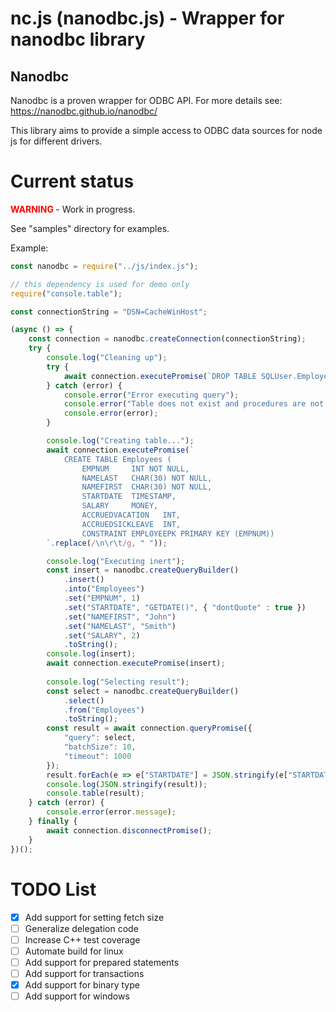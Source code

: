 # nc.js (nanodbc.js) - Wrapper for nanodbc library

## Nanodbc
Nanodbc is a proven wrapper for ODBC API. For more details see:
https://nanodbc.github.io/nanodbc/

This library aims to provide a simple access to ODBC data sources for node js for different drivers.


# Current status

**<span style="color:red"> WARNING </span>** - Work in progress.

See "samples" directory for examples.

Example:

```javascript
const nanodbc = require("../js/index.js");

// this dependency is used for demo only
require("console.table");

const connectionString = "DSN=CacheWinHost";

(async () => {
    const connection = nanodbc.createConnection(connectionString);
    try {
        console.log("Cleaning up");
        try {
            await connection.executePromise(`DROP TABLE SQLUser.Employees`);
        } catch (error) {
            console.error("Error executing query");
            console.error("Table does not exist and procedures are not supported (yet)");
            console.error(error);
        }

        console.log("Creating table...");
        await connection.executePromise(`
            CREATE TABLE Employees (
                EMPNUM     INT NOT NULL,
                NAMELAST   CHAR(30) NOT NULL,
                NAMEFIRST  CHAR(30) NOT NULL,
                STARTDATE  TIMESTAMP,
                SALARY     MONEY,
                ACCRUEDVACATION   INT,
                ACCRUEDSICKLEAVE  INT,
                CONSTRAINT EMPLOYEEPK PRIMARY KEY (EMPNUM))
        `.replace(/\n\r\t/g, " "));

        console.log("Executing inert");
        const insert = nanodbc.createQueryBuilder()
            .insert()
            .into("Employees")
            .set("EMPNUM", 1)
            .set("STARTDATE", "GETDATE()", { "dontQuote" : true })
            .set("NAMEFIRST", "John")
            .set("NAMELAST", "Smith")
            .set("SALARY", 2)
            .toString();
        console.log(insert);
        await connection.executePromise(insert);
                
        console.log("Selecting result");
        const select = nanodbc.createQueryBuilder()
            .select()
            .from("Employees")
            .toString();
        const result = await connection.queryPromise({
            "query": select, 
            "batchSize": 10,
            "timeout": 1000
        });
        result.forEach(e => e["STARTDATE"] = JSON.stringify(e["STARTDATE"]));
        console.log(JSON.stringify(result));
        console.table(result);
    } catch (error) {
        console.error(error.message);
    } finally {
        await connection.disconnectPromise();
    }
})();
```

# TODO List

- [x] Add support for setting fetch size
- [ ] Generalize delegation code
- [ ] Increase C++ test coverage
- [ ] Automate build for linux
- [ ] Add support for prepared statements
- [ ] Add support for transactions
- [x] Add support for binary type
- [ ] Add support for windows